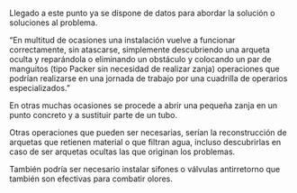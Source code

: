 Llegado a este punto ya se dispone de datos para abordar la solución o soluciones al problema. 

“En multitud de ocasiones una instalación vuelve a funcionar correctamente, sin atascarse, simplemente descubriendo una arqueta oculta y reparándola o eliminando un obstáculo y colocando un par de manguitos (tipo Packer sin necesidad de realizar zanja) operaciones que podrían realizarse en una jornada de trabajo por una cuadrilla de operarios especializados.”

En otras muchas ocasiones se procede a abrir una pequeña zanja en un punto concreto y a sustituir parte de un tubo.

Otras operaciones que pueden ser necesarias, serían la reconstrucción de arquetas que retienen material o que filtran agua, incluso descubrirlas en caso de ser arquetas ocultas las que originan los problemas.

También podría ser necesario instalar sifones o válvulas antirretorno que también son efectivas para combatir olores.
